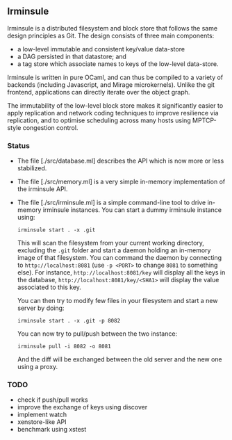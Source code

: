 ## Irminsule

Irminsule is a distributed filesystem and block store that follows the
same design principles as Git. The design consists of three main
components:

* a low-level immutable and consistent key/value data-store
* a DAG persisted in that datastore; and
* a tag store which associate names to keys of the low-level data-store.

Irminsule is written in pure OCaml, and can thus be compiled to a
variety of backends (including Javascript, and Mirage
microkernels). Unlike the git frontend, applications can directly
iterate over the object graph.

The immutability of the low-level block store makes it significantly
easier to apply replication and network coding techniques to improve
resilience via replication, and to optimise scheduling across many
hosts using MPTCP-style congestion control.

### Status

* The file [./src/database.ml] describes the API which is now more or
  less stabilized.

* The file [./src/memory.ml] is a very simple in-memory implementation
  of the irminsule API.

* The file [./src/irminsule.ml] is a simple command-line tool to drive
  in-memory irminsule instances. You can start a dummy irminsule
  instance using:

  ```
  irminsule start . -x .git
  ```

  This will scan the filesystem from your current working directory,
  excluding the `.git` folder and start a daemon holding an in-memory
  image of that filesystem. You can command the daemon by connecting
  to `http://localhost:8081` (use `-p <PORT>` to change `8081` to
  something else). For instance, `http://localhost:8081/key` will
  display all the keys in the database,
  `http://localhost:8081/key/<SHA1>` will display the value associated
  to this key.

  You can then try to modify few files in your filesystem and start a
  new server by doing:

  ```
  irminsule start . -x .git -p 8082
  ```

  You can now try to pull/push between the two instance:

  ```
  irminsule pull -i 8082 -o 8081
  ````

  And the diff will be exchanged between the old server and the new
  one using a proxy.

### TODO

* check if push/pull works
* improve the exchange of keys using discover
* implement watch
* xenstore-like API
* benchmark using xstest
